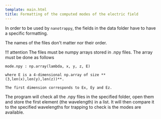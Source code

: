 ```yaml
---
template: main.html
title: Formatting of the computed modes of the electric field
---
```


In order to be used by `nanotrappy`, the fields in the data folder have to have a specific formatting.

The names of the files don't matter nor their order.

!!! attention
The files must be numpy arrays stored in .npy files. The array must be done as follows

    mode.npy : np.array(lambda, x, y, z, E)

    where E is a 4-dimensional np.array of size **(3,len(x),len(y),len(z))**.

    The first dimension corresponds to Ex, Ey and Ez.

The program will check all the .npy files in the specified folder, open them and store the first element (the wavelength) in a list.
It will then compare it to the specified wavelengths for trapping to check is the modes are available.

[1]: ./images/mode_formatting.png
